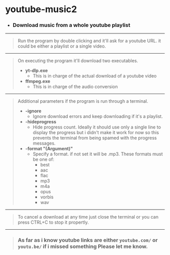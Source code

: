 # youtube-music2

- ### Download music from a whole youtube playlist

---

> Run the program by double clicking and it'll ask for a youtube URL. it could be either a playlist or a single video.

---

> On executing the program it'll download two executables.
> - **yt-dlp.exe**
>     - This is in charge of the actual download of a youtube video
> - **ffmpeg.exe**
>     - This is in charge of the audio conversion

---

> Additional parameters if the program is run through a terminal.
> - **-ignore**
>   - Ignore download errors and keep downloading if it's a playlist.
> - **-hideprogress**
>   - Hide progress count. Ideally it should use only a single line to display the progress but i didn't make it work for now so this prevents the terminal from being spamed with the progress messages.
> - **-format "(Argument)"**
>   - Specify a format. if not set it will be .mp3. These formats must be one of:
>       - best
>       - aac
>       - flac
>       - mp3
>       - m4a
>       - opus
>       - vorbis
>       - wav

---

> To cancel a download at any time just close the terminal or you can press CTRL+C to stop it propertly.

---

> ### As far as i know youtube links are either ``youtube.com/`` or ``youtu.be/`` if i missed something Please let me know.
